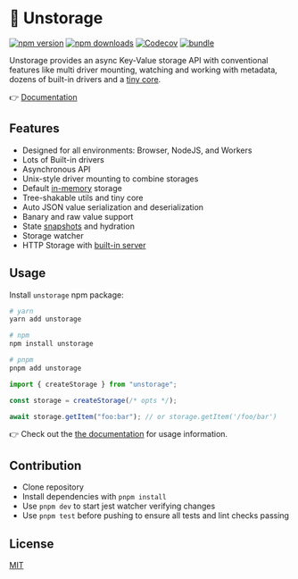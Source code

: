 # 💾 Unstorage

[![npm version][npm-version-src]][npm-version-href]
[![npm downloads][npm-downloads-src]][npm-downloads-href]
[![Codecov][codecov-src]][codecov-href]
[![bundle][bundle-src]][bundle-href]
<!--[![Github Actions][github-actions-src]][github-actions-href]-->

Unstorage provides an async Key-Value storage API with conventional features like multi driver mounting, watching and working with metadata, dozens of built-in drivers and a [tiny core](https://bundlephobia.com/package/unstorage).

👉 [Documentation](https://unstorage.unjs.io)

## Features

- Designed for all environments: Browser, NodeJS, and Workers
- Lots of Built-in drivers
- Asynchronous API
- Unix-style driver mounting to combine storages
- Default [in-memory](/drivers/memory) storage
- Tree-shakable utils and tiny core
- Auto JSON value serialization and deserialization
- Banary and raw value support
- State [snapshots](/utils#snapshots) and hydration
- Storage watcher
- HTTP Storage with [built-in server](/server)

## Usage

Install `unstorage` npm package:

```sh
# yarn
yarn add unstorage

# npm
npm install unstorage

# pnpm
pnpm add unstorage
```

```js
import { createStorage } from "unstorage";

const storage = createStorage(/* opts */);

await storage.getItem("foo:bar"); // or storage.getItem('/foo/bar')
```

👉 Check out the [the documentation](https://unstorage.unjs.io) for usage information.

## Contribution

- Clone repository
- Install dependencies with `pnpm install`
- Use `pnpm dev` to start jest watcher verifying changes
- Use `pnpm test` before pushing to ensure all tests and lint checks passing

## License

[MIT](./LICENSE)

<!-- Badges -->

[npm-version-src]: https://img.shields.io/npm/v/unstorage?style=flat&colorA=18181B&colorB=F0DB4F
[npm-version-href]: https://npmjs.com/package/unstorage
[npm-downloads-src]: https://img.shields.io/npm/dm/unstorage?style=flat&colorA=18181B&colorB=F0DB4F
[npm-downloads-href]: https://npmjs.com/package/unstorage
[github-actions-src]: https://img.shields.io/github/workflow/status/unjs/unstorage/ci/main?style=flat&colorA=18181B&colorB=F0DB4F
[github-actions-href]: https://github.com/unjs/unstorage/actions?query=workflow%3Aci
[codecov-src]: https://img.shields.io/codecov/c/gh/unjs/unstorage/main?style=flat&colorA=18181B&colorB=F0DB4F
[codecov-href]: https://codecov.io/gh/unjs/unstorage
[bundle-src]: https://img.shields.io/bundlephobia/minzip/unstorage?style=flat&colorA=18181B&colorB=F0DB4F
[bundle-href]: https://bundlephobia.com/result?p=unstorage
